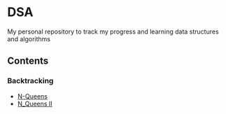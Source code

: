# DSA

My personal repository to track my progress and learning data structures and algorithms

## Contents

### Backtracking
- [N-Queens](/assets/51.md)
- [N_Queens II](/assets/52.md)
